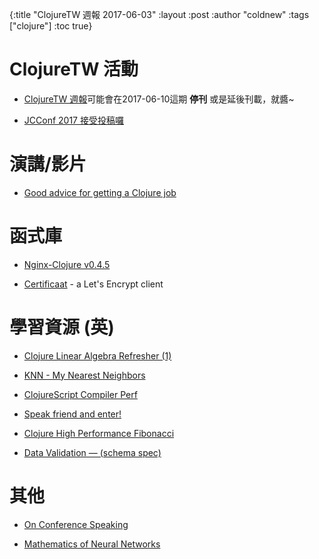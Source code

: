 {:title "ClojureTW 週報 2017-06-03"
:layout :post
:author "coldnew"
:tags  ["clojure"]
:toc true}


# ClojureTW 活動

* [ClojureTW 週報](https://clojure.tw/weekly)可能會在2017-06-10這期 **停刊** 或是延後刊載，就醬~

* [JCConf 2017 接受投稿囉](https://twjug.kktix.cc/events/jcconf-2017-cfp)

# 演講/影片

* [Good advice for getting a Clojure job](https://www.reddit.com/r/Clojure/comments/6e5fep/good_advice_for_getting_a_clojure_job/)


# 函式庫

* [Nginx-Clojure v0.4.5](https://www.reddit.com/r/Clojure/comments/6duzb5/ann_nginxclojure_v045_20170528_released/)

* [Certificaat](https://groups.google.com/forum/#!msg/clojure/B40OfvbBJcM/U4V3SpZKBwAJ) - a Let's Encrypt client

# 學習資源 (英)

* [Clojure Linear Algebra Refresher (1)](http://dragan.rocks/articles/17/Clojure-Linear-Algebra-Refresher-Vector-Spaces)

* [KNN - My Nearest Neighbors](http://www.bradcypert.com/k-nearest-neighbors/)

* [ClojureScript Compiler Perf](http://blog.fikesfarm.com/posts/2017-06-02-clojurescript-compiler-perf.html)

* [Speak friend and enter!](https://juxt.pro/blog/posts/yada-authentication.html)

* [Clojure High Performance Fibonacci](https://deque.blog/2017/06/01/clojure-high-performance-fibonacci/)

* [Data Validation — (schema spec)](https://medium.com/degree9/data-validation-schema-spec-5547e33596bd)

# 其他

* [On Conference Speaking](https://hynek.me/articles/speaking/)

* [Mathematics of Neural Networks](https://juxt.pro/blog/posts/neural-maths.html)